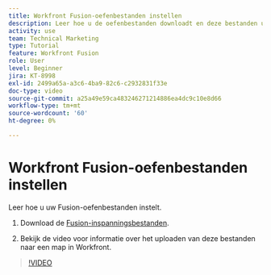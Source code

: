 ```yaml
---
title: Workfront Fusion-oefenbestanden instellen
description: Leer hoe u de oefenbestanden downloadt en deze bestanden uploadt naar een map in Workfront, in [!DNL Adobe Workfront Fusion].
activity: use
team: Technical Marketing
type: Tutorial
feature: Workfront Fusion
role: User
level: Beginner
jira: KT-8998
exl-id: 2499a65a-a3c6-4ba9-82c6-c2932831f33e
doc-type: video
source-git-commit: a25a49e59ca483246271214886ea4dc9c10e8d66
workflow-type: tm+mt
source-wordcount: '60'
ht-degree: 0%

---
```


# Workfront Fusion-oefenbestanden instellen

Leer hoe u uw Fusion-oefenbestanden instelt.

1. Download de [Fusion-inspanningsbestanden](/help/assets/fusion-exercise-files.zip).

1. Bekijk de video voor informatie over het uploaden van deze bestanden naar een map in Workfront.

>[!VIDEO](https://video.tv.adobe.com/v/335258/?quality=12&learn=on)
